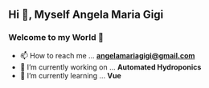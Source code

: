 ## Hi 👋, Myself Angela Maria Gigi

### Welcome to my World 🤗

- 📫 How to reach me ... **angelamariagigi@gmail.com**
-  🔭 I’m currently working on ... **Automated Hydroponics**
- 🌱 I’m currently learning ... **Vue**

<!--
**pappykunj/pappykunj** is a ✨ _special_ ✨ repository because its `README.md` (this file) appears on your GitHub profile.

Here are some ideas to get you started:

- 🔭 I’m currently working on ...
- 🌱 I’m currently learning ...
- 👯 I’m looking to collaborate on ...
- 🤔 I’m looking for help with ...
- 💬 Ask me about ...
- 📫 How to reach me: ...
- 😄 Pronouns: ...
- ⚡ Fun fact: ...
-->
